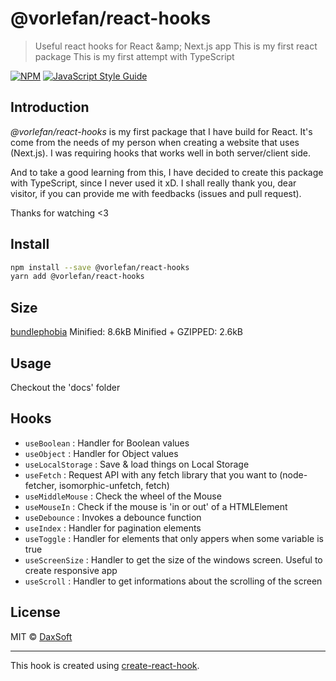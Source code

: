 # @vorlefan/react-hooks

> Useful react hooks for React &amp;amp; Next.js app
> This is my first react package 
> This is my first attempt with TypeScript

[![NPM](https://img.shields.io/npm/v/@vorlefan/react-hooks.svg)](https://www.npmjs.com/package/@vorlefan/react-hooks) [![JavaScript Style Guide](https://img.shields.io/badge/code_style-standard-brightgreen.svg)](https://standardjs.com)

## Introduction

*@vorlefan/react-hooks* is my first package that I have build for React. It's come from the needs of my person when creating a website that uses (Next.js). I was requiring hooks that works well in both server/client side. 

And to take a good learning from this, I have decided to create this package with TypeScript, since I never used it xD.
I shall really thank you, dear visitor, if you can provide me with feedbacks (issues and pull request).

Thanks for watching <3

## Install

```bash
npm install --save @vorlefan/react-hooks
yarn add @vorlefan/react-hooks
```

## Size

[bundlephobia](https://bundlephobia.com/result?p=@vorlefan/react-hooks@1.2.0)
Minified: 8.6kB
Minified + GZIPPED: 2.6kB

## Usage

Checkout the 'docs' folder

## Hooks

- `useBoolean`      : Handler for Boolean values
- `useObject`       : Handler for Object values
- `useLocalStorage` : Save & load things on Local Storage
- `useFetch`        : Request API with any fetch library that you want to (node-fetcher, isomorphic-unfetch, fetch)
- `useMiddleMouse`  : Check the wheel of the Mouse
- `useMouseIn`      : Check if the mouse is 'in or out' of a HTMLElement
- `useDebounce`     : Invokes a debounce function
- `useIndex`        : Handler for pagination elements 
- `useToggle`       : Handler for elements that only appers when some variable is true
- `useScreenSize`   : Handler to get the size of the windows screen. Useful to create responsive app
- `useScroll`       : Handler to get informations about the scrolling of the screen



## License

MIT © [DaxSoft](https://github.com/DaxSoft)

---

This hook is created using [create-react-hook](https://github.com/hermanya/create-react-hook).
